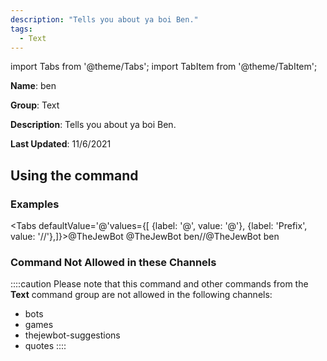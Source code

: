 ```yaml
---
description: "Tells you about ya boi Ben."
tags:
  - Text
---
```

import Tabs from '@theme/Tabs';
import TabItem from '@theme/TabItem';

**Name**: ben

**Group**: Text

**Description**: Tells you about ya boi Ben.

**Last Updated**: 11/6/2021

## Using the command

### Examples
<Tabs defaultValue='@'values={[ {label: '@', value: '@'}, {label: 'Prefix', value: '//'},]}><TabItem value='@'>@TheJewBot @TheJewBot ben</TabItem><TabItem value='//'>//@TheJewBot ben</TabItem></Tabs>

### Command Not Allowed in these Channels
::::caution Please note that this command and other commands from the **Text** command group are not allowed in the following channels:
- bots
- games
- thejewbot-suggestions
- quotes
::::